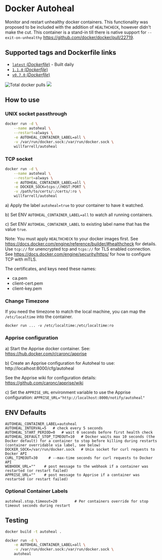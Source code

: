 # Docker Autoheal

Monitor and restart unhealthy docker containers. 
This functionality was proposed to be included with the addition of `HEALTHCHECK`, however didn't make the cut.
This container is a stand-in till there is native support for `--exit-on-unhealthy` https://github.com/docker/docker/pull/22719.

## Supported tags and Dockerfile links
- [`latest` (*Dockerfile*)](https://github.com/willfarrell/docker-autoheal/blob/main/Dockerfile) - Built daily
- [`1.1.0` (*Dockerfile*)](https://github.com/willfarrell/docker-autoheal/blob/1.1.0/Dockerfile)
- [`v0.7.0` (*Dockerfile*)](https://github.com/willfarrell/docker-autoheal/blob/v0.7.0/Dockerfile)

![](https://img.shields.io/docker/pulls/willfarrell/autoheal "Total docker pulls") [![](https://images.microbadger.com/badges/image/willfarrell/autoheal.svg)](http://microbadger.com/images/willfarrell/autoheal "Docker layer breakdown")

## How to use
### UNIX socket passthrough
```bash
docker run -d \
    --name autoheal \
    --restart=always \
    -e AUTOHEAL_CONTAINER_LABEL=all \
    -v /var/run/docker.sock:/var/run/docker.sock \
    willfarrell/autoheal
```
### TCP socket
```bash
docker run -d \
    --name autoheal \
    --restart=always \
    -e AUTOHEAL_CONTAINER_LABEL=all \
    -e DOCKER_SOCK=tcps://HOST:PORT \
    -v /path/to/certs/:/certs/:ro \
    willfarrell/autoheal
```
a) Apply the label `autoheal=true` to your container to have it watched.

b) Set ENV `AUTOHEAL_CONTAINER_LABEL=all` to watch all running containers. 

c) Set ENV `AUTOHEAL_CONTAINER_LABEL` to existing label name that has the value `true`.

Note: You must apply `HEALTHCHECK` to your docker images first. See https://docs.docker.com/engine/reference/builder/#healthcheck for details.
Use `tcp://` for unencrypted tcp and `tcps://` for TLS enabled connection.
See https://docs.docker.com/engine/security/https/ for how to configure TCP with mTLS.

The certificates, and keys need these names:
* ca.pem
* client-cert.pem
* client-key.pem

### Change Timezone
If you need the timezone to match the local machine, you can map the `/etc/localtime` into the container.
```
docker run ... -v /etc/localtime:/etc/localtime:ro
```

### Apprise configuration
a) Start the Apprise docker container. See: https://hub.docker.com/r/caronc/apprise

b) Create an Apprise configuration for Autoheal to use:
http://localhost:8000/cfg/autoheal

See the Apprise wiki for configuration details: https://github.com/caronc/apprise/wiki

c) Set the `APPRISE_URL` environment variable to use the Apprise configuration: 
`APPRISE_URL="http://localhost:8000/notify/autoheal"`

## ENV Defaults
```
AUTOHEAL_CONTAINER_LABEL=autoheal
AUTOHEAL_INTERVAL=5   # check every 5 seconds
AUTOHEAL_START_PERIOD=0   # wait 0 seconds before first health check
AUTOHEAL_DEFAULT_STOP_TIMEOUT=10   # Docker waits max 10 seconds (the Docker default) for a container to stop before killing during restarts (container overridable via label, see below)
DOCKER_SOCK=/var/run/docker.sock   # Unix socket for curl requests to Docker API
CURL_TIMEOUT=30     # --max-time seconds for curl requests to Docker API
WEBHOOK_URL=""    # post message to the webhook if a container was restarted (or restart failed)
APPRISE_URL=""    # post message to Apprise if a container was restarted (or restart failed)
```

### Optional Container Labels
```
autoheal.stop.timeout=20        # Per containers override for stop timeout seconds during restart
```

## Testing
```bash
docker build -t autoheal .

docker run -d \
    -e AUTOHEAL_CONTAINER_LABEL=all \
    -v /var/run/docker.sock:/var/run/docker.sock \
    autoheal                                                                        
```
